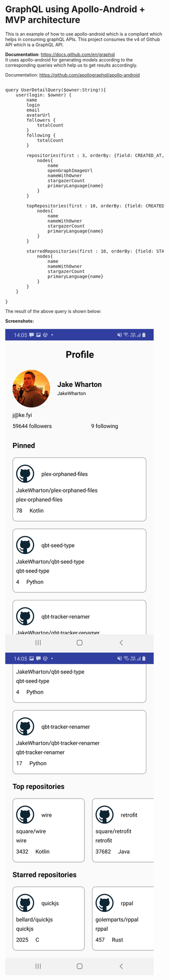 # GraphQL using Apollo-Android + MVP architecture
This is an example of how to use apollo-android which is a compliant which helps in consuming graphQL APIs. This project consumes the v4 of Github API which is a GraphQL API. <br>

<b>Documentation</b>: https://docs.github.com/en/graphql  <br>
It uses apollo-android for generating models according to the corresponding queries which help us to get results accordingly.<br>

Documentation: https://github.com/apollographql/apollo-android<br><br>

<pre>
query UserDetailQuery($owner:String!){
    user(login: $owner) {
        name
        login
        email
        avatarUrl
        followers {
            totalCount
        }
        following {
            totalCount
        }

        repositories(first : 3, orderBy: {field: CREATED_AT, direction:DESC}){
            nodes{
                name
                openGraphImageUrl
                nameWithOwner
                stargazerCount
                primaryLanguage{name}
            }
        }

        topRepositories(first : 10, orderBy: {field: CREATED_AT, direction:DESC}){
            nodes{
                name
                nameWithOwner
                stargazerCount
                primaryLanguage{name}
            }
        }

        starredRepositories(first : 10, orderBy: {field: STARRED_AT, direction:DESC}){
            nodes{
                name
                nameWithOwner
                stargazerCount
                primaryLanguage{name}
            }
        }
    }

}
</pre>
The result of the above query is shown below:

<b>Screenshots:</b>
<br><br>
<img src="Screenshot_1.jpg"/>
<img src="Screenshot_2.jpg"/>
